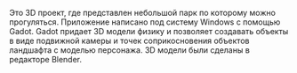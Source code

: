 Это 3D проект, где представлен небольшой парк по которому можно прогуляться. 
Приложение написано под систему Windows с помощью Gadot. 
Gadot придает 3D модели физику и позволяет создавать объекты в виде подвижной камеры и точек соприкосновения объектов ландшафта с моделью персонажа.
3D модели были сделаны в редакторе Blender.
